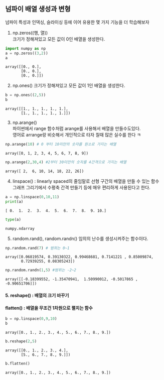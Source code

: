 ## 넘파이 배열 생성과 변형

넘파이 특성과 인덱싱, 슬라이싱 등에 이어 유용한 몇 가지 기능을 더 학습해보자

1. np.zeros((행, 열))  
크기가 정해져있고 모든 값이 0인 배열을 생성한다.


```python
import numpy as np
a = np.zeros((3,2))
a
```




    array([[0., 0.],
           [0., 0.],
           [0., 0.]])



2. np.ones()
크기가 정해져있고 모든 값이 1인 배열을 생성한다.


```python
b = np.ones((2,5))
b
```




    array([[1., 1., 1., 1., 1.],
           [1., 1., 1., 1., 1.]])



3. np.arange()  
파이썬에서 range 함수처럼 arange를 사용해서 배열을 만들수도있다.   
영어로 arrange랑 비슷해서 개인적으로 타자 칠때 많은 실수를 한다 ㅋ


```python
np.arange(10) # 0 부터 10미만의 숫자를 원소로 가지는 배열
```




    array([0, 1, 2, 3, 4, 5, 6, 7, 8, 9])




```python
np.arange(2,30,4) #2부터 30미만의 숫자를 4간격으로 가지는 배열
```




    array([ 2,  6, 10, 14, 18, 22, 26])



4. linspace() : linearly spaced의 줄임말로 선형 구간의 배열을 만들 수 있는 함수  
그래프 그리기에서 수평축 간격 만들기 등에 매우 편리하게 사용된다고 한다.


```python
a = np.linspace(0,10,11)
print(a)
```

    [ 0.  1.  2.  3.  4.  5.  6.  7.  8.  9. 10.]



```python
type(a)
```




    numpy.ndarray



5. random.rand(), random.randn()
임의의 난수를 생성시켜주는 함수이다.


```python
np.random.rand(7) # 범위는 0~1 
```




    array([0.06819574, 0.39130322, 0.99468681, 0.7141221 , 0.85009874,
           0.72939255, 0.08305243])




```python
np.random.randn(1,5) #범위는 -2~2
```




    array([[-0.18399552, -1.35470941,  1.50990012, -0.5017865 , -0.90651706]])



#### 5. reshape() : 배열의 크기 바꾸기 
#### flatten() : 배열을 무조건 1차원으로 펼치는 함수


```python
b = np.linspace(0,9,10)
b
```




    array([0., 1., 2., 3., 4., 5., 6., 7., 8., 9.])




```python
b.reshape(2,5)
```




    array([[0., 1., 2., 3., 4.],
           [5., 6., 7., 8., 9.]])




```python
b.flatten()
```




    array([0., 1., 2., 3., 4., 5., 6., 7., 8., 9.])






```python

```
